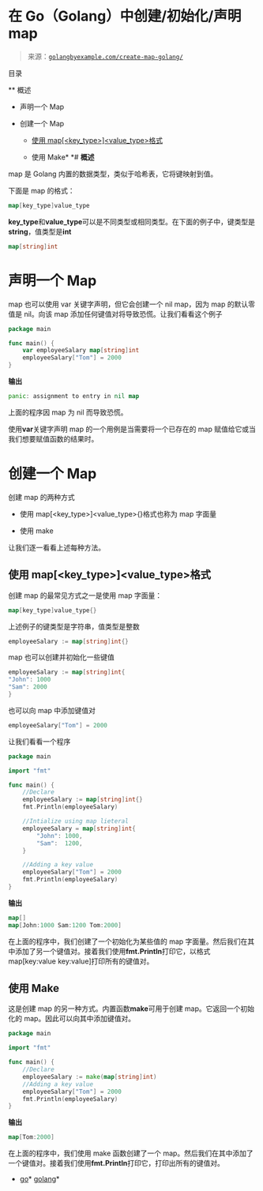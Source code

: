 <!--yml

category: 未分类

date: 2024-10-13 06:21:07

-->

# 在 Go（Golang）中创建/初始化/声明 map

> 来源：[`golangbyexample.com/create-map-golang/`](https://golangbyexample.com/create-map-golang/)

目录

**   概述

+   声明一个 Map

+   创建一个 Map

    +   [使用 map[<key_type>]<value_type>格式](#Using_the_map_format "Using the map[<key_type>]<value_type>格式")

    +   使用 Make*  *# **概述**

map 是 Golang 内置的数据类型，类似于哈希表，它将键映射到值。

下面是 map 的格式：

```go
map[key_type]value_type
```

**key_type**和**value_type**可以是不同类型或相同类型。在下面的例子中，键类型是**string**，值类型是**int**

```go
map[string]int
```

# **声明一个 Map**

map 也可以使用 var 关键字声明，但它会创建一个 nil map，因为 map 的默认零值是 nil。向该 map 添加任何键值对将导致恐慌。让我们看看这个例子

```go
package main

func main() {
    var employeeSalary map[string]int
    employeeSalary["Tom"] = 2000
}
```

**输出**

```go
panic: assignment to entry in nil map
```

上面的程序因 map 为 nil 而导致恐慌。

使用**var**关键字声明 map 的一个用例是当需要将一个已存在的 map 赋值给它或当我们想要赋值函数的结果时。

# **创建一个 Map**

创建 map 的两种方式

+   使用 map[<key_type>]<value_type>{}格式也称为 map 字面量

+   使用 make

让我们逐一看看上述每种方法。

## **使用 map[<key_type>]<value_type>格式**

创建 map 的最常见方式之一是使用 map 字面量：

```go
map[key_type]value_type{}
```

上述例子的键类型是字符串，值类型是整数

```go
employeeSalary := map[string]int{}
```

map 也可以创建并初始化一些键值

```go
employeeSalary := map[string]int{
"John": 1000
"Sam": 2000
}
```

也可以向 map 中添加键值对

```go
employeeSalary["Tom"] = 2000
```

让我们看看一个程序

```go
package main

import "fmt"

func main() {
    //Declare
    employeeSalary := map[string]int{}
    fmt.Println(employeeSalary)

    //Intialize using map lieteral
    employeeSalary = map[string]int{
        "John": 1000,
        "Sam":  1200,
    }

    //Adding a key value
    employeeSalary["Tom"] = 2000
    fmt.Println(employeeSalary)
}
```

**输出**

```go
map[]
map[John:1000 Sam:1200 Tom:2000]
```

在上面的程序中，我们创建了一个初始化为某些值的 map 字面量。然后我们在其中添加了另一个键值对。接着我们使用**fmt.Println**打印它，以格式 map[key:value key:value]打印所有的键值对。

## **使用 Make**

这是创建 map 的另一种方式。内置函数**make**可用于创建 map。它返回一个初始化的 map。因此可以向其中添加键值对。

```go
package main

import "fmt"

func main() {
    //Declare
    employeeSalary := make(map[string]int)
    //Adding a key value
    employeeSalary["Tom"] = 2000
    fmt.Println(employeeSalary)
}
```

**输出**

```go
map[Tom:2000]
```

在上面的程序中，我们使用 make 函数创建了一个 map。然后我们在其中添加了一个键值对。接着我们使用**fmt.Println**打印它，打印出所有的键值对。

+   [go](https://golangbyexample.com/tag/go/)*   [golang](https://golangbyexample.com/tag/golang/)*
